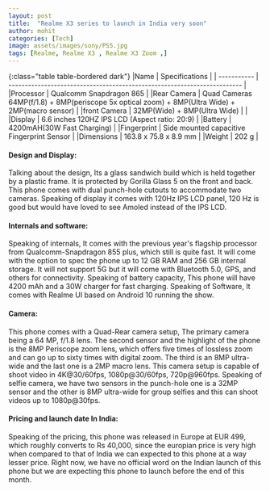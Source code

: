 ```yaml
---
layout: post
title:  "Realme X3 series to launch in India very soon"
author: mohit
categories: [Tech]
image: assets/images/sony/PS5.jpg
tags: [Realme, Realme X3 , Realme X3 Zoom ,]
---
```


{:class="table table-bordered dark"}
|Name            | Specifications                                                            |
| -----------    | ------------------------------------------------------------------------  |
|Processor       | Qualcomm Snapdragon 865                                                   |
|Rear Camera     | Quad Cameras 64MP(f/1.8) +  8MP(periscope 5x optical zoom) + 8MP(Ultra Wide) +  2MP(macro sensor) |
|front Camera    | 32MP(Wide) + 8MP(Ultra Wide)                                              |                                                                      |
|Display         | 6.6 inches 120HZ IPS LCD (Aspect ratio: 20:9)                             |
|Battery         | 4200mAH(30W Fast Charging)                                                |
|Fingerprint     | Side mounted capacitive Fingerprint Sensor                                |
|Dimensions      | 163.8 x 75.8 x 8.9 mm                                                     |
|Weight          | 202 g                                                                     |

#### Design and Display:
Talking about the design, Its a glass sandwich build which is held together by a plastic frame. It is protected by Gorilla Glass 5 on the front and back. This phone comes with dual punch-hole cutouts to accommodate two cameras. Speaking of display it comes with 120Hz IPS LCD panel, 120 Hz is good but would have loved to see Amoled instead of the IPS LCD.

#### Internals and software:
Speaking of internals, It comes with the previous year's flagship processor from Qualcomm-Snapdragon 855 plus, which still is quite fast. It will come with the option to spec the phone up to 12 GB RAM and 256 GB internal storage. It will not support 5G but it will come with Bluetooth 5.0, GPS, and others for connectivity. Speaking of battery capacity, This phone will have 4200 mAh and a 30W charger for fast charging. Speaking of Software, It comes with Realme UI based on Android 10 running the show.

#### Camera:
This phone comes with a Quad-Rear camera setup, The primary camera being a 64 MP, f/1.8 lens. The second sensor and the highlight of the phone is the  8MP Periscope zoom lens, which offers five times of lossless zoom and can go up to sixty times with digital zoom. The third is an 8MP ultra-wide and the last one is a 2MP macro lens. This camera setup is capable of shoot video in 4K@30/60fps, 1080p@30/60fps, 720p@960fps. Speaking of selfie camera, we have two sensors in the punch-hole one is a 32MP sensor and the other is 8MP ultra-wide for group selfies and this can shoot videos up to 1080p@30fps.

#### Pricing and launch date In India:
Speaking of the pricing, this phone was released in Europe at EUR 499, which roughly converts to Rs 40,000, since the europian price is very high when compared to that of India we can expected to this phone at a way lesser price. Right now, we have no official word on the Indian launch of this phone but we are expecting this phone to launch before the end of this month.
